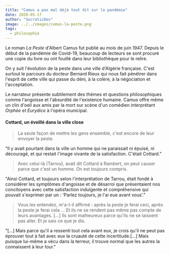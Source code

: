 ```yaml
---
title: "Camus a pas mal déjà tout dit sur la pandémie"
date: 2020-05-17
author: "SocraticDev"
image: ../../images/camus-la-peste.png
tags:
  - philosophie
---
```


Le roman _La Peste_ d'Albert Camus fut publié au mois de juin 1947. Depuis le début de la pandémie de Covid-19, beaucoup de lecteurs se sont procuré une copie du livre ou ont fouillé dans leur bibliothèque pour le relire.

On y suit l'évolution de la peste dans une ville d'Algérie française. C'est surtout le parcours du docteur Bernard Rieux qui nous fait pénétrer dans l'esprit de cette ville qui passe du déni, à la colère, à la négociation et l'acceptation. 

Le narrateur présente subtilement des thèmes et questions philosophiques comme l'angoisse et l'absurdité de l'existence humaine. Camus offre même un clin d'oeil aux amis par la mort sur scène d'un comédien interprétant _Orphée et Eurydice_ à l'opéra municipal.

#### Cottard, un éveillé dans la ville close

> La seule façon de mettre les gens ensemble, c'est encore de leur envoyer la peste.

"Il y avait pourtant dans la ville un homme qui ne paraissait ni épuisé, ni découragé, et qui restait l'image vivante de la satisfaction. C'était Cottard."

> Avec celui-là (Tarrou), avait dit Cottard à Rambert, on peut causer parce que c'est un homme. On est toujours compris.

"Ainsi Cottard, et toujours selon l'interprétation de Tarrou, était fondé à considérer les symptômes d'angoisse et de désarroi que présentaient nos concitoyens avec cette satisfaction indulgente et compréhensive qui pouvait s'exprimer par un : 'Parlez toujours, je l'ai eue avant vous'."

> Vous les entendez, m'a-t-il affirmé : après la peste je ferai ceci, après la peste je ferai cela ... Et ils ne se rendent pas même pas compte de leurs avantages. [...] Ils sont malheureux parce qu'ils ne se laissent pas aller. Et je sais ce que je dis.

"[...] Mais parce qu'il a ressenti tout cela avant eux, je crois qu'il ne peut pas éprouver tout à fait avec eux la cruauté de cette incertitude.[...] Mais puisque lui-même a vécu dans la terreur, il trouve normal que les autres la connaissent à leur tour."
